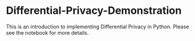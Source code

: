 # Differential-Privacy-Demonstration
This is an introduction to implementing Differential Privacy in Python. Please see the notebook for more details.
